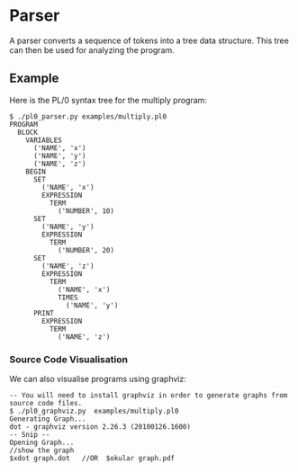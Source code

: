 # Parser

A parser converts a sequence of tokens into a tree data structure. This tree can then be used for analyzing the program.

## Example

Here is the PL/0 syntax tree for the multiply program:

```
$ ./pl0_parser.py examples/multiply.pl0
PROGRAM
  BLOCK
    VARIABLES
      ('NAME', 'x')
      ('NAME', 'y')
      ('NAME', 'z')
    BEGIN
      SET
        ('NAME', 'x')
        EXPRESSION
          TERM
            ('NUMBER', 10)
      SET
        ('NAME', 'y')
        EXPRESSION
          TERM
            ('NUMBER', 20)
      SET
        ('NAME', 'z')
        EXPRESSION
          TERM
            ('NAME', 'x')
            TIMES
              ('NAME', 'y')
      PRINT
        EXPRESSION
          TERM
            ('NAME', 'z')
```

### Source Code Visualisation

We can also visualise programs using graphviz:

```
-- You will need to install graphviz in order to generate graphs from source code files.
$ ./pl0_graphviz.py  examples/multiply.pl0
Generating Graph...
dot - graphviz version 2.26.3 (20100126.1600)
-- Snip --
Opening Graph...
//show the graph 
$xdot graph.dot   //OR  $okular graph.pdf
```